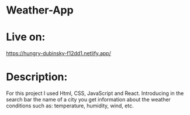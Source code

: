# Weather-App

# Live on:
https://hungry-dubinsky-f12dd1.netlify.app/

# Description: 
For this project I used Html, CSS, JavaScript and React. Introducing in the search bar the name of a city you get information about the weather conditions such as: temperature, humidity, wind, etc.

